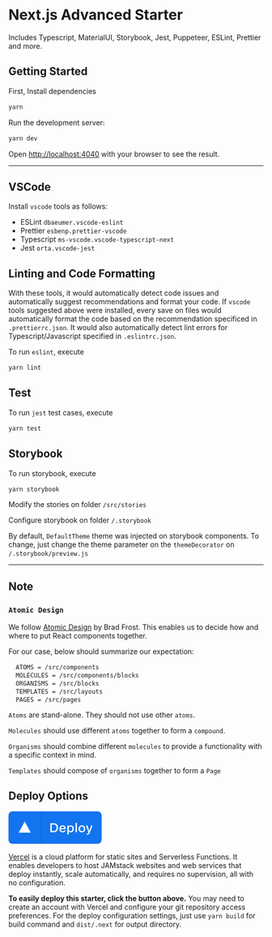 # Next.js Advanced Starter

Includes Typescript, MaterialUI, Storybook, Jest, Puppeteer, ESLint, Prettier and more.

## Getting Started

First, Install dependencies

```bash
yarn
```

Run the development server:

```bash
yarn dev
```

Open [http://localhost:4040](http://localhost:4040) with your browser to see the result.

---

## VSCode

Install `vscode` tools as follows:

- ESLint `dbaeumer.vscode-eslint`
- Prettier `esbenp.prettier-vscode`
- Typescript `ms-vscode.vscode-typescript-next`
- Jest `orta.vscode-jest`

## Linting and Code Formatting

With these tools, it would automatically detect code issues and automatically suggest recommendations and format your code.
If `vscode` tools suggested above were installed, every save on files would automatically format the code based on the recommendation specificed in `.prettierrc.json`. It would also automatically detect lint errors for Typescript/Javascript specified in `.eslintrc.json`.

To run `eslint`, execute

```bash
yarn lint
```

## Test

To run `jest` test cases, execute

```bash
yarn test
```

## Storybook

To run storybook, execute

```bash
yarn storybook
```

Modify the stories on folder `/src/stories`

Configure storybook on folder `/.storybook`

By default, `DefaultTheme` theme was injected on storybook components. To change, just change the theme parameter on the `themeDecorator` on `/.storybook/preview.js`

---

## Note

### `Atomic Design`

We follow [Atomic Design](https://bradfrost.com/blog/post/atomic-web-design) by Brad Frost. This enables us to decide how and where to put React components together.

For our case, below should summarize our expectation:

      ATOMS = /src/components
      MOLECULES = /src/components/blocks
      ORGANISMS = /src/blocks
      TEMPLATES = /src/layouts
      PAGES = /src/pages

`Atoms` are stand-alone. They should not use other `atoms`.

`Molecules` should use different `atoms` together to form a `compound`.

`Organisms` should combine different `molecules` to provide a functionality with a specific context in mind.

`Templates` should compose of `organisms` together to form a `Page`

## Deploy Options

[![Deploy to Vercel](icons/deploy-vercel.svg)](https://vercel.com/import/project?template=https://github.com/brianpunzalan/nextjs-advanced-starter)

[Vercel](https://vercel.com/docs/v2/introduction) is a cloud platform for static sites and Serverless Functions. It enables developers to host JAMstack websites and web services that deploy instantly, scale automatically, and requires no supervision, all with no configuration.

**To easily deploy this starter, click the button above.** You may need to create an account with Vercel and configure your git repository access preferences. For the deploy configuration settings, just use `yarn build` for build command and `dist/.next` for output directory.

